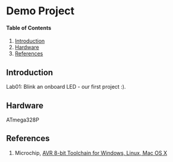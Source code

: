 
# Demo Project

#### Table of Contents

1. [Introduction](#introduction)
2. [Hardware](#hardware)
3. [References](#references)


## Introduction

Lab01: Blink an onboard LED - our first project :).


## Hardware

ATmega328P


## References

1. Microchip, [AVR 8-bit Toolchain for Windows, Linux, Mac OS X](https://www.microchip.com/mplab/avr-support/avr-and-arm-toolchains-c-compilers)
